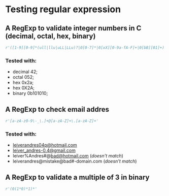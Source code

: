 # Testing regular expression

## A RegExp to validate integer numbers in C (decimal, octal, hex, binary)

```python
r'([1-9][0-9]*(ull|llu|uLL|LLu)?|0[0-7]*|0[xX][0-9a-fA-F]+|0[bB][01]+)'

```
### Tested with:

* decimal 42;
* octal 052;
* hex 0x2a;
* hex 0X2A;
* binary 0b101010;

## A RegExp to check email addres

```python
r'[a-zA-z0-9\-_\.]+@[a-zA-Z]+\.[a-zA-Z]+'
```
### Tested with:

* leiverandres04p@hotmail.com
* leiver_andres-0.4@gmail.com
* leiver%Andres#@bad@hotmail.com (_doesn't match_)
* leiverandres@mistake@bad#-domain.com (_doesn't match_)

## A RegExp to validate a multiple of 3 in binary

```python
r'(0(1*0)*1)*'
```

##
